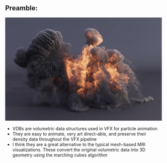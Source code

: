 ## Preamble:
![pixel_lab_vdb](readme_media/pixel_lab_vdb.png)
- VDBs are volumetric data structures used in VFX for particle animation
- They are easy to animate, very art direct-able, and preserve their density data throughout the VFX pipeline
- I think they are a great alternative to the typical mesh-based MRI visualizations. These convert the original volumetric data into 3D geometry using the marching cubes algorithm